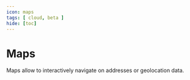 ```yaml
---
icon: maps
tags: [ cloud, beta ]
hide: [toc]
---
```

# Maps

Maps allow to interactively navigate on addresses or geolocation data.
